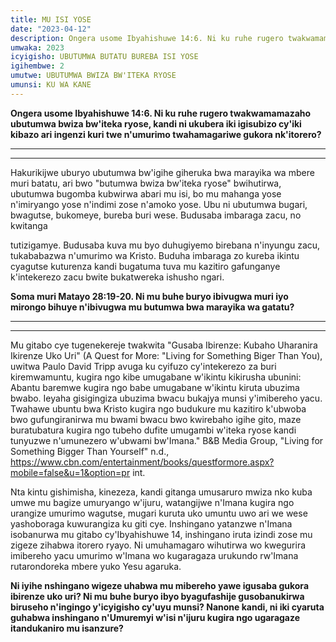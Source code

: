 ```yaml
---
title: MU ISI YOSE
date: "2023-04-12"
description: Ongera usome Ibyahishuwe 14:6. Ni ku ruhe rugero twakwamamazaho ubutumwa bwiza bw'iteka ryose, kandi ni ukubera iki igisubizo cy'iki kibazo ari ingenzi kuri twe n'umurimo...
umwaka: 2023
icyigisho: UBUTUMWA BUTATU BUREBA ISI YOSE
igihembwe: 2
umutwe: UBUTUMWA BWIZA BW'ITEKA RYOSE
umunsi: KU WA KANE
---
```


**Ongera usome <span class="verse">Ibyahishuwe 14:6</span>. Ni ku ruhe rugero twakwamamazaho ubutumwa bwiza bw'iteka ryose, kandi ni ukubera iki igisubizo cy'iki kibazo ari ingenzi kuri twe n'umurimo twahamagariwe gukora nk'itorero?**

---
---

Hakurikijwe uburyo ubutumwa bw'igihe giheruka bwa marayika wa mbere muri batatu, ari bwo "butumwa bwiza bw'iteka ryose" bwihutirwa, ubutumwa bugomba kubwirwa abari mu isi, bo mu mahanga yose n'imiryango yose n'indimi zose n'amoko yose. Ubu ni ubutumwa bugari, bwagutse, bukomeye, bureba buri wese. Budusaba imbaraga zacu, no kwitanga

tutizigamye. Budusaba kuva mu byo duhugiyemo birebana n'inyungu zacu, tukababazwa n'umurimo wa Kristo. Buduha imbaraga zo kureba ikintu cyagutse kuturenza kandi bugatuma tuva mu kazitiro gafunganye k'intekerezo zacu bwite bukatwereka ishusho ngari. 

**Soma muri <span class="verse">Matayo 28:19-20</span>. Ni mu buhe buryo ibivugwa muri iyo mirongo bihuye n'ibivugwa mu butumwa bwa marayika wa gatatu?**

---
---

Mu gitabo cye tugenekereje twakwita "Gusaba Ibirenze: Kubaho Uharanira Ikirenze Uko Uri" (A Quest for More: "Living for Something Biger Than You), uwitwa Paulo David Tripp avuga ku cyifuzo cy'intekerezo za buri kiremwamuntu, kugira ngo kibe umugabane w'ikintu kikirusha ubunini: Abantu baremwe kugira ngo babe umugabane w'ikintu kiruta ubuzima bwabo. Ieyaha gisigingiza ubuzima bwacu bukajya munsi y'imibereho yacu. Twahawe ubuntu bwa Kristo kugira ngo budukure mu kazitiro k'ubwoba bwo gufungiranirwa mu bwami bwacu bwo kwirebaho igihe gito, maze buratubatura kugira ngo tubeho dufite umugambi w'iteka ryose kandi tunyuzwe n'umunezero w'ubwami bw'Imana." B&B Media Group, "Living for Something Bigger Than Yourself" n.d., https://www.cbn.com/entertainment/books/questformore.aspx?mobile=false&u=1&option=pr int.

Nta kintu gishimisha, kinezeza, kandi gitanga umusaruro mwiza nko kuba umwe mu bagize umuryango w'ijuru, watangijwe n'Imana kugira ngo urangize umurimo wagutse, mugari kuruta uko umuntu uwo ari we wese yashoboraga kuwurangiza ku giti cye. Inshingano yatanzwe n'Imana isobanurwa mu gitabo cy'Ibyahishuwe 14, inshingano iruta izindi zose mu zigeze zihabwa itorero ryayo. Ni umuhamagaro wihutirwa wo kwegurira imibereho yacu umurimo w'Imana wo kugaragaza urukundo rw'Imana rutarondoreka mbere yuko Yesu agaruka.

**Ni iyihe nshingano wigeze uhabwa mu mibereho yawe igusaba gukora ibirenze uko uri? Ni mu buhe buryo ibyo byagufashije gusobanukirwa biruseho n'ingingo y'icyigisho cy'uyu munsi? Nanone kandi, ni iki cyaruta guhabwa inshingano n'Umuremyi w'isi n'ijuru kugira ngo ugaragaze itandukaniro mu isanzure?**